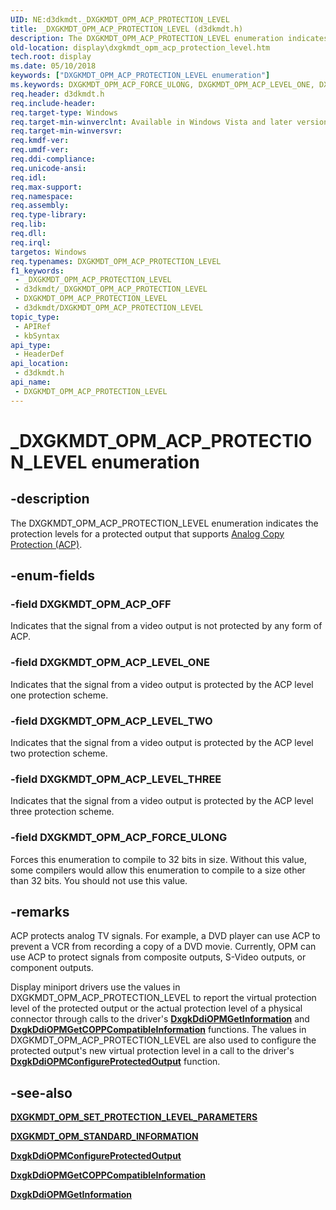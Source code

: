 ```yaml
---
UID: NE:d3dkmdt._DXGKMDT_OPM_ACP_PROTECTION_LEVEL
title: _DXGKMDT_OPM_ACP_PROTECTION_LEVEL (d3dkmdt.h)
description: The DXGKMDT_OPM_ACP_PROTECTION_LEVEL enumeration indicates the protection levels for a protected output that supports Analog Copy Protection (ACP).
old-location: display\dxgkmdt_opm_acp_protection_level.htm
tech.root: display
ms.date: 05/10/2018
keywords: ["DXGKMDT_OPM_ACP_PROTECTION_LEVEL enumeration"]
ms.keywords: DXGKMDT_OPM_ACP_FORCE_ULONG, DXGKMDT_OPM_ACP_LEVEL_ONE, DXGKMDT_OPM_ACP_LEVEL_THREE, DXGKMDT_OPM_ACP_LEVEL_TWO, DXGKMDT_OPM_ACP_OFF, DXGKMDT_OPM_ACP_PROTECTION_LEVEL, DXGKMDT_OPM_ACP_PROTECTION_LEVEL enumeration [Display Devices], DmEnums_8ddb5546-7305-4b58-85e9-8e38a9bdf8af.xml, _DXGKMDT_OPM_ACP_PROTECTION_LEVEL, d3dkmdt/DXGKMDT_OPM_ACP_FORCE_ULONG, d3dkmdt/DXGKMDT_OPM_ACP_LEVEL_ONE, d3dkmdt/DXGKMDT_OPM_ACP_LEVEL_THREE, d3dkmdt/DXGKMDT_OPM_ACP_LEVEL_TWO, d3dkmdt/DXGKMDT_OPM_ACP_OFF, d3dkmdt/DXGKMDT_OPM_ACP_PROTECTION_LEVEL, display.dxgkmdt_opm_acp_protection_level
req.header: d3dkmdt.h
req.include-header:
req.target-type: Windows
req.target-min-winverclnt: Available in Windows Vista and later versions of the Windows operating systems.
req.target-min-winversvr: 
req.kmdf-ver: 
req.umdf-ver: 
req.ddi-compliance: 
req.unicode-ansi: 
req.idl: 
req.max-support: 
req.namespace: 
req.assembly: 
req.type-library: 
req.lib: 
req.dll: 
req.irql: 
targetos: Windows
req.typenames: DXGKMDT_OPM_ACP_PROTECTION_LEVEL
f1_keywords:
 - _DXGKMDT_OPM_ACP_PROTECTION_LEVEL
 - d3dkmdt/_DXGKMDT_OPM_ACP_PROTECTION_LEVEL
 - DXGKMDT_OPM_ACP_PROTECTION_LEVEL
 - d3dkmdt/DXGKMDT_OPM_ACP_PROTECTION_LEVEL
topic_type:
 - APIRef
 - kbSyntax
api_type:
 - HeaderDef
api_location:
 - d3dkmdt.h
api_name:
 - DXGKMDT_OPM_ACP_PROTECTION_LEVEL
---
```


# _DXGKMDT_OPM_ACP_PROTECTION_LEVEL enumeration

## -description

The DXGKMDT_OPM_ACP_PROTECTION_LEVEL enumeration indicates the protection levels for a protected output that supports [Analog Copy Protection (ACP)](https://business.tivo.com/services/acp-technology).

## -enum-fields

### -field DXGKMDT_OPM_ACP_OFF

Indicates that the signal from a video output is not protected by any form of ACP.

### -field DXGKMDT_OPM_ACP_LEVEL_ONE

Indicates that the signal from a video output is protected by the ACP level one protection scheme.

### -field DXGKMDT_OPM_ACP_LEVEL_TWO

Indicates that the signal from a video output is protected by the ACP level two protection scheme.

### -field DXGKMDT_OPM_ACP_LEVEL_THREE

Indicates that the signal from a video output is protected by the ACP level three protection scheme.

### -field DXGKMDT_OPM_ACP_FORCE_ULONG

Forces this enumeration to compile to 32 bits in size. Without this value, some compilers would allow this enumeration to compile to a size other than 32 bits. You should not use this value.

## -remarks

ACP protects analog TV signals. For example, a DVD player can use ACP to prevent a VCR from recording a copy of a DVD movie. Currently, OPM can use ACP to protect signals from composite outputs, S-Video outputs, or component outputs.

Display miniport drivers use the values in DXGKMDT_OPM_ACP_PROTECTION_LEVEL to report the virtual protection level of the protected output or the actual protection level of a physical connector through calls to the driver's [**DxgkDdiOPMGetInformation**](../dispmprt/nc-dispmprt-dxgkddi_opm_get_information.md) and [**DxgkDdiOPMGetCOPPCompatibleInformation**](../dispmprt/nc-dispmprt-dxgkddi_opm_get_copp_compatible_information.md) functions. The values in DXGKMDT_OPM_ACP_PROTECTION_LEVEL are also used to configure the protected output's new virtual protection level in a call to the driver's [**DxgkDdiOPMConfigureProtectedOutput**](../dispmprt/nc-dispmprt-dxgkddi_opm_configure_protected_output.md) function.

## -see-also

[**DXGKMDT_OPM_SET_PROTECTION_LEVEL_PARAMETERS**](ns-d3dkmdt-_dxgkmdt_opm_set_protection_level_parameters.md)

[**DXGKMDT_OPM_STANDARD_INFORMATION**](ns-d3dkmdt-_dxgkmdt_opm_standard_information.md)

[**DxgkDdiOPMConfigureProtectedOutput**](../dispmprt/nc-dispmprt-dxgkddi_opm_configure_protected_output.md)

[**DxgkDdiOPMGetCOPPCompatibleInformation**](../dispmprt/nc-dispmprt-dxgkddi_opm_get_copp_compatible_information.md)

[**DxgkDdiOPMGetInformation**](../dispmprt/nc-dispmprt-dxgkddi_opm_get_information.md)
